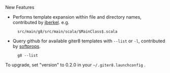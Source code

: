 New Features

* Performs template expansion within file and directory names, contributed by [jberkel][jberkel]. e.g.

        src/main/g8/src/main/scala/$MainClass$.scala

* Query github for available giter8 templates with `--list` or `-l`, contributed by [softprops][softprops].

        g8 --list 

[jberkel]: https://github.com/jberkel
[softprops]: https://github.com/softprops

To upgrade, set "version" to 0.2.0 in your `~/.giter8.launchconfig` .
